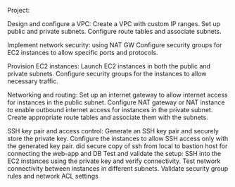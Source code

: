 Project:

Design and configure a VPC: Create a VPC with custom IP ranges. Set up public and private subnets. Configure route tables and associate subnets.

Implement network security: using NAT GW Configure security groups for EC2 instances to allow specific ports and protocols.

Provision EC2 instances: Launch EC2 instances in both the public and private subnets. Configure security groups for the instances to allow necessary traffic.

Networking and routing: Set up an internet gateway to allow internet access for instances in the public subnet. Configure NAT gateway or NAT instance to enable outbound internet access for instances in the private subnet. Create appropriate route tables and associate them with the subnets.

SSH key pair and access control: Generate an SSH key pair and securely store the private key. Configure the instances to allow SSH access only with the generated key pair.
did secure copy of ssh from local to bastion host for connecting the web-app and DB
Test and validate the setup: SSH into the EC2 instances using the private key and verify connectivity. Test network connectivity between instances in different subnets. Validate security group rules and network ACL settings
